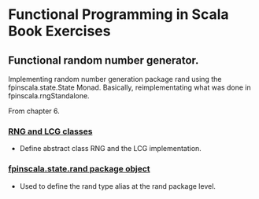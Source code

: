 # Functional Programming in Scala Book Exercises

## Functional random number generator.

Implementing random number generation package rand
using the fpinscala.state.State Monad.  Basically,
reimplementating what was done in fpinscala.rngStandalone.

From chapter 6.

### [RNG and LCG classes](RNG.scala)
* Define abstract class RNG and the LCG implementation.

### [fpinscala.state.rand package object](package.scala)
* Used to define the rand type alias at the rand package level.
